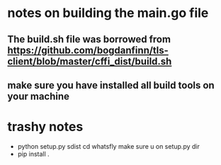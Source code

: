 # notes on building the main.go file

## The build.sh file was borrowed from https://github.com/bogdanfinn/tls-client/blob/master/cffi_dist/build.sh

## make sure you have installed all build tools on your machine

# trashy notes
-  python setup.py sdist
cd whatsfly 
make sure u on setup.py dir
- pip install .
